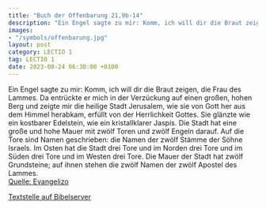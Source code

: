 ```yaml
---
title: "Buch der Offenbarung 21,9b-14"
description: "Ein Engel sagte zu mir: Komm, ich will dir die Braut zeigen, die Frau des Lammes. Da entrückte er mich in der Verzückung auf einen großen, hohen Berg und zeigte mir die heilige Stadt Jerusalem, wie sie von Gott her aus dem Himmel herabkam, erfüllt von der Herrlichkeit Gottes. Sie...."
images:
- "/symbols/offenbarung.jpg"
layout: post
category: LECTIO 1
tag: LECTIO 1
date: 2023-08-24 06:30:00 +0100
---
```

Ein Engel sagte zu mir: Komm, ich will dir die Braut zeigen, die Frau des Lammes.
Da entrückte er mich in der Verzückung auf einen großen, hohen Berg und zeigte mir die heilige Stadt Jerusalem, wie sie von Gott her aus dem Himmel herabkam,
erfüllt von der Herrlichkeit Gottes. Sie glänzte wie ein kostbarer Edelstein, wie ein kristallklarer Jaspis.<!--more-->
Die Stadt hat eine große und hohe Mauer mit zwölf Toren und zwölf Engeln darauf. Auf die Tore sind Namen geschrieben: die Namen der zwölf Stämme der Söhne Israels.
Im Osten hat die Stadt drei Tore und im Norden drei Tore und im Süden drei Tore und im Westen drei Tore.
Die Mauer der Stadt hat zwölf Grundsteine; auf ihnen stehen die zwölf Namen der zwölf Apostel des Lammes.<br>
[Quelle: Evangelizo](https://evangeliumtagfuertag.org/DE/gospel)

[Textstelle auf Bibelserver](https://www.bibleserver.com/EU/Offenbarung21,9b-14)
